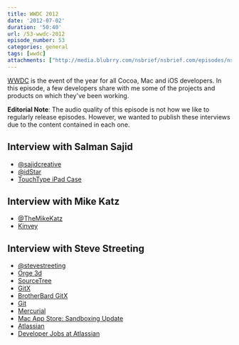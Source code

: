 ```yaml
---
title: WWDC 2012
date: '2012-07-02'
duration: '50:40'
url: /53-wwdc-2012
episode_number: 53
categories: general
tags: [wwdc]
attachments: ["http://media.blubrry.com/nsbrief/nsbrief.com/episodes/nsbrief_53_wwdc12.m4a"]
---
```


[WWDC](http://developer.apple.com/wwdc) is the event of the year for all Cocoa, Mac and iOS developers. In this episode, a few developers share with me some of the projects and products on which they've been working.

**Editorial Note**: The audio quality of this episode is not how we like to regularly release episodes. However, we wanted to publish these interviews due to the content contained in each one.

## Interview with Salman Sajid
- [@sajidcreative](http://twitter.com/sajidcreative)
- [@idStar ](http://twitter.com/idStar)
- [TouchType iPad Case](http://www.kickstarter.com/projects/sajidcreative/touchtype-a-case-for-ipad-and-apple-wireless-keybo/comments)

## Interview with Mike Katz
- [@TheMikeKatz](http://twitter.com/themikekatz)
- [Kinvey](http://www.kinvey.com/)

## Interview with Steve Streeting
- [@stevestreeting](https://twitter.com/#!/stevestreeting)
- [Orge 3d](http://www.ogre3d.org/)
- [SourceTree](http://sourcetreeapp.com)
- [GitX](http://gitx.frim.nl/)
- [BrotherBard GitX](http://brotherbard.com/blog/2010/03/experimental-gitx-fork/)
- [Git](http://git-scm.com)
- [Mercurial](http://mercurial.selenic.com/)
- [Mac App Store: Sandboxing Update](http://blog.sourcetreeapp.com/2012/06/29/mac-app-store-sandboxing-update/)
- [Atlassian](https://www.atlassian.com/)
- [Developer Jobs at Atlassian](https://www.atlassian.com/company/careers/jobs)

